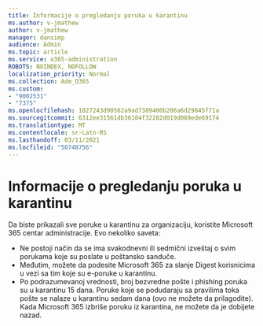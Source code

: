 ```yaml
---
title: Informacije o pregledanju poruka u karantinu
ms.author: v-jmathew
author: v-jmathew
manager: dansimp
audience: Admin
ms.topic: article
ms.service: o365-administration
ROBOTS: NOINDEX, NOFOLLOW
localization_priority: Normal
ms.collection: Adm_O365
ms.custom:
- "9002531"
- "7375"
ms.openlocfilehash: 1027243d90562a9ad7389400b206a6d29845f71a
ms.sourcegitcommit: 6312ee31561db36104f32282d019d069ede69174
ms.translationtype: MT
ms.contentlocale: sr-Latn-RS
ms.lasthandoff: 03/11/2021
ms.locfileid: "50748756"
---
```

# <a name="info-about-viewing-quarantined-messages"></a>Informacije o pregledanju poruka u karantinu

Da biste prikazali sve poruke u karantinu za organizaciju, koristite Microsoft 365 centar administracije. Evo nekoliko saveta:

- Ne postoji način da se ima svakodnevni ili sedmični izveštaj o svim porukama koje su poslate u poštansko sanduče.
- Međutim, možete da podesite Microsoft 365 za slanje Digest korisnicima u vezi sa tim koje su e-poruke u karantinu.
- Po podrazumevanoj vrednosti, broj bezvredne pošte i phishing poruka su u karantinu 15 dana. Poruke koje se podudaraju sa pravilima toka pošte se nalaze u karantinu sedam dana (ovo ne možete da prilagodite). Kada Microsoft 365 izbriše poruku iz karantina, ne možete da je dobijete nazad.
